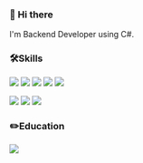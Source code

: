 ### 👋 Hi there 
I'm Backend Developer using C#.

### 🛠Skills
<img src="https://img.shields.io/badge/Csharp-512BD4?style=flat&logo=Csharp&logoColor=white"/> <img src="https://img.shields.io/badge/Java-4E7896?style=flat&logo=DevExpress&logoColor=white"/> <img src="https://img.shields.io/badge/JavaScript-F7DF1E?style=flat&logo=JavaScript&logoColor=white"/> <img src="https://img.shields.io/badge/MySQL-4479A1?style=flat&logo=MySQL&logoColor=white"> <img src="https://img.shields.io/badge/SQLServer-E42E2B?style=flat&logo=SQL Server&logoColor=white"/>

<img src="https://img.shields.io/badge/.Net-512BD4?style=flat&logo=.Net&logoColor=white"/> <img src="https://img.shields.io/badge/Blazor-512BD4?style=flat&logo=Blazor&logoColor=white"/> <img src="https://img.shields.io/badge/DevExpress-FF7200?style=flat&logo=DevExpress&logoColor=white"/>

### ✏️Education
<a href="https://hhpluscertificateofcompletion.oopy.io/">
  <img src="https://static.spartaclub.kr/hanghae99/plus/completion/badge_brown.svg" />
</a>

<!--
**bskjp1004/bskjp1004** is a ✨ _special_ ✨ repository because its `README.md` (this file) appears on your GitHub profile.

Here are some ideas to get you started:

- 🔭 I’m currently working on ...
- 🌱 I’m currently learning ...
- 👯 I’m looking to collaborate on ...
- 🤔 I’m looking for help with ...
- 💬 Ask me about ...
- 📫 How to reach me: ...
- 😄 Pronouns: ...
- ⚡ Fun fact: ...
-->
